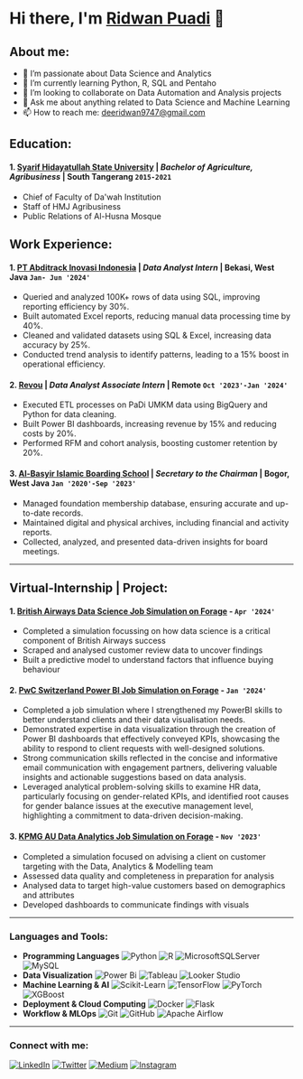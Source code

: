 # Hi there, I'm [Ridwan Puadi](https://www.youtube.com/channel/UC22xix7qvwpYWnSQ5QEYtAQ) 👋
## About me:
- 🔭 I’m passionate about Data Science and Analytics
- 🌱 I’m currently learning Python, R, SQL and Pentaho
- 👯 I’m looking to collaborate on Data Automation and Analysis projects
- 💬 Ask me about anything related to Data Science and Machine Learning
- 📫 How to reach me: deeridwan9747@gmail.com

## Education:

#### 1. [Syarif Hidayatullah State University](https://uinjkt.ac.id/id) | *Bachelor of Agriculture, Agribusiness* | South Tangerang `2015-2021`
   - Chief of Faculty of Da'wah Institution
   - Staff of HMJ Agribusiness
   - Public Relations of Al-Husna Mosque

## Work Experience:
#### 1. [PT Abditrack Inovasi Indonesia](https://abditrack.com/) | *Data Analyst Intern* | Bekasi, West Java `Jan- Jun '2024'`
   - Queried and analyzed 100K+ rows of data using SQL, improving reporting efficiency by 30%.
   - Built automated Excel reports, reducing manual data processing time by 40%.
   - Cleaned and validated datasets using SQL & Excel, increasing data accuracy by 25%.
   - Conducted trend analysis to identify patterns, leading to a 15% boost in operational efficiency.

#### 2. [Revou](https://www.revou.co/) | *Data Analyst Associate Intern* | Remote `Oct '2023'-Jan '2024'`
   - Executed ETL processes on PaDi UMKM data using BigQuery and Python for data cleaning.
   - Built Power BI dashboards, increasing revenue by 15% and reducing costs by 20%.
   - Performed RFM and cohort analysis, boosting customer retention by 20%.

#### 3. [Al-Basyir Islamic Boarding School](https://albasyirbogor.com/) | *Secretary to the Chairman* | Bogor, West Java `Jan '2020'-Sep '2023'`
   - Managed foundation membership database, ensuring accurate and up-to-date records.
   - Maintained digital and physical archives, including financial and activity reports.
   - Collected, analyzed, and presented data-driven insights for board meetings.


---
## Virtual-Internship | Project:
#### 1. [British Airways Data Science Job Simulation on Forage](https://drive.google.com/file/d/1Bcxcna7Rf5ufBgK-CFrFzFb9XcGEY_Ha/view?usp=sharing) - `Apr '2024'`
   - Completed a simulation focussing on how data science is a critical component of British Airways success
   - Scraped and analysed customer review data to uncover findings
   - Built a predictive model to understand factors that influence buying behaviour

#### 2. [PwC Switzerland Power BI Job Simulation on Forage](https://drive.google.com/file/d/1KfdWZxUYmVxNU-ogio7OJvwF9NGahlLK/view?usp=sharing) - `Jan '2024'`
   - Completed a job simulation where I strengthened my PowerBI skills to better understand clients and their data visualisation needs.
   - Demonstrated expertise in data visualization through the creation of Power BI dashboards that effectively conveyed KPIs, showcasing the ability to respond to client requests with well-designed solutions.
   - Strong communication skills reflected in the concise and informative email communication with engagement partners, delivering valuable insights and actionable suggestions based on data analysis.
   - Leveraged analytical problem-solving skills to examine HR data, particularly focusing on gender-related KPIs, and identified root causes for gender balance issues at the executive management level, highlighting a commitment to data-driven decision-making.

#### 3. [KPMG AU Data Analytics Job Simulation on Forage](https://drive.google.com/file/d/1kuB6Wd5S2vgBFlqOFVodjwIM68-T7T0T/view?usp=sharing) - `Nov '2023'`
   - Completed a simulation focused on advising a client on customer targeting with the Data, Analytics & Modelling team
   - Assessed data quality and completeness in preparation for analysis
   - Analysed data to target high-value customers based on demographics and attributes
   - Developed dashboards to communicate findings with visuals

---
### Languages and Tools:
- **Programming Languages**
![Python](https://img.shields.io/badge/python-3670A0?style=for-the-badge&logo=python&logoColor=ffdd54) ![R](https://img.shields.io/badge/r-%23276DC3.svg?style=for-the-badge&logo=r&logoColor=white) ![MicrosoftSQLServer](https://img.shields.io/badge/Microsoft%20SQL%20Server-CC2927?style=for-the-badge&logo=microsoft%20sql%20server&logoColor=white) ![MySQL](https://img.shields.io/badge/mysql-4479A1.svg?style=for-the-badge&logo=mysql&logoColor=white)
- **Data Visualization**
![Power Bi](https://img.shields.io/badge/power_bi-F2C811?style=for-the-badge&logo=powerbi&logoColor=black) ![Tableau](https://img.shields.io/badge/Tableau-005F9E?style=for-the-badge&logo=tableau&logoColor=white) ![Looker Studio](https://img.shields.io/badge/Looker%20Studio-00A1F1?style=for-the-badge&logo=looker&logoColor=white)
- **Machine Learning & AI**
![Scikit-Learn](https://img.shields.io/badge/Scikit--Learn-F7931E?style=for-the-badge&logo=scikitlearn&logoColor=white)
![TensorFlow](https://img.shields.io/badge/TensorFlow-FF6F00?style=for-the-badge&logo=tensorflow&logoColor=white)
![PyTorch](https://img.shields.io/badge/PyTorch-EE4C2C?style=for-the-badge&logo=pytorch&logoColor=white)
![XGBoost](https://img.shields.io/badge/XGBoost-008000?style=for-the-badge&logo=xgboost&logoColor=white)
- **Deployment & Cloud Computing**
![Docker](https://img.shields.io/badge/Docker-2496ED?style=for-the-badge&logo=docker&logoColor=white)
![Flask](https://img.shields.io/badge/Flask-000000?style=for-the-badge&logo=flask&logoColor=white)
- **Workflow & MLOps**
![Git](https://img.shields.io/badge/Git-F05032?style=for-the-badge&logo=git&logoColor=white)
![GitHub](https://img.shields.io/badge/GitHub-181717?style=for-the-badge&logo=github&logoColor=white)
![Apache Airflow](https://img.shields.io/badge/Apache%20Airflow-017CEE?style=for-the-badge&logo=apacheairflow&logoColor=whit)

---
### Connect with me:

[![LinkedIn](https://img.shields.io/badge/LinkedIn-0A66C2?style=for-the-badge&logo=linkedin&logoColor=white)](https://www.linkedin.com/in/ridwanpuadi/) [![Twitter](https://img.shields.io/badge/Twitter-1DA1F2?style=for-the-badge&logo=twitter&logoColor=white)](https://x.com/DeeRidwan97?t=8bn1oyqnAzaCK3GHSwcjDg&s=09) [![Medium](https://img.shields.io/badge/Medium-000000?style=for-the-badge&logo=medium&logoColor=white)](https://ridwanpuadi97.medium.com/) [![Instagram](https://img.shields.io/badge/Instagram-E4405F?style=for-the-badge&logo=instagram&logoColor=white)](https://www.instagram.com/ridwanpuadi?igsh=MW90MjU0ZzZkbWY0dQ==)

